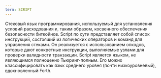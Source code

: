 ```yaml
---
term: SCRIPT
---
```


Стековый язык программирования, используемый для установления условий расходования и, таким образом, косвенного обеспечения безопасности биткойнов. Script по сути представляет собой список инструкций, состоящий из логических операторов и команд для управления стеками. Он реализуется с использованием опкодов, которые дают конкретные инструкции, выполняемые узлами для проверки валидности транзакции. Script является языком, не являющимся полноценно Тьюринг-полным. Его можно классифицировать как язык среднего уровня (почти низкоуровневый), вдохновленный Forth.